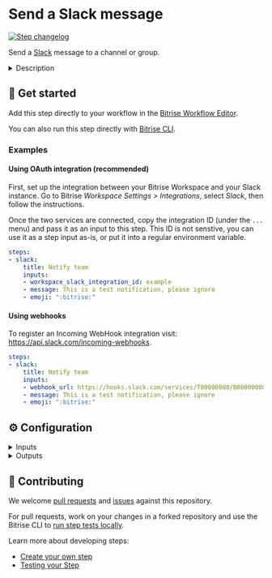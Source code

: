 # Send a Slack message

[![Step changelog](https://shields.io/github/v/release/bitrise-io/steps-slack-message?include_prereleases&label=changelog&color=blueviolet)](https://github.com/bitrise-io/steps-slack-message/releases)

Send a [Slack](https://slack.com/) message to a channel or group.

<details>
<summary>Description</summary>


Send a [Slack](https://slack.com/) message to a Slack user, a group, or a channel. Create and customize the messages however you see fit. Among other things, you can:

- Set a different text for failed and successful builds.
- Add an icon and/or emojis to your messages. 
- Set the bot user's name for the messages.
- Linkify channel names and usernames.
- Add and customize attachments. 

### Configuring the Step 

To use this Step, you need either a configured Slack Integration in your workspace, an incoming Slack webhook or a Slack bot user with an API token. For the former see your Workspace settings, for the latter two, you can set them up in Slack:

- [Incoming webhooks](https://api.slack.com/incoming-webhooks).
- [Bot user with an API token](https://api.slack.com/bot-users).

Once you're ready with those, come back to Bitrise and configure the Step itself:

1. Create a [Secret Env Var](https://devcenter.bitrise.io/builds/env-vars-secret-env-vars/) for either your Slack webhook URL or your Slack API token.
1. Add the Secret to either the **Slack Webhook URL** or the **Slack API token** input.
1. Toggle the **Run if previous Step failed** option on - you should see a white checkmark on green background next to it. This allows Slack messages to be sent for failed builds, too.
1. In the **Target Slack channel, group or username**, set where the Slack message should be sent. 
1. Customize your messages as you'd like. For the details, see the respective inputs.


In case of the Slack Integration usecase you can copy the ID in your Workspace settings, on the Integrations page. This ID is not senstive, you can use it as a step input as-is, or put it into a regular environment variable.

Note that this step always sends a message (either to `channel` or `channel_on_error`). If your use case is to send a message only on success or on failure, then you can [run the entire step conditionally](https://devcenter.bitrise.io/en/steps-and-workflows/introduction-to-steps/enabling-or-disabling-a-step-conditionally.html).

### Troubleshooting 

If the Step fails, check your Slack settings, the incoming webhook or the API token, and your Slack channel permissions. 

### Useful links 

- [Integrating with Slack](https://devcenter.bitrise.io/builds/configuring-notifications/#integrating-with-slack)
- [Slack attachments](https://api.slack.com/messaging/composing/layouts#attachments)

### Related Steps 

- [Send email with Mailgun](https://www.bitrise.io/integrations/steps/email-with-mailgun)
- [Post Jira Comment](https://www.bitrise.io/integrations/steps/post-jira-comment-with-build-details)
</details>

## 🧩 Get started

Add this step directly to your workflow in the [Bitrise Workflow Editor](https://devcenter.bitrise.io/steps-and-workflows/steps-and-workflows-index/).

You can also run this step directly with [Bitrise CLI](https://github.com/bitrise-io/bitrise).

### Examples

#### Using OAuth integration (recommended)

First, set up the integration between your Bitrise Workspace and your Slack instance. Go to Bitrise _Workspace Settings > Integrations_, select _Slack_, then follow the instructions.

Once the two services are connected, copy the integration ID (under the `...` menu) and pass it as an input to this step. This ID is not senstive, you can use it as a step input as-is, or put it into a regular environment variable.

```yaml
steps:
- slack:
    title: Notify team
    inputs:
    - workspace_slack_integration_id: example
    - message: This is a test notification, please ignore
    - emoji: ":bitrise:"
```

#### Using webhooks

To register an Incoming WebHook integration visit: https://api.slack.com/incoming-webhooks.

```yaml
steps:
- slack:
    title: Notify team
    inputs:
    - webhook_url: https://hooks.slack.com/services/T00000000/B00000000/XXXXXXXXXXXXXXXXXXXXXXXX
    - message: This is a test notification, please ignore
    - emoji: ":bitrise:"
```


## ⚙️ Configuration

<details>
<summary>Inputs</summary>

| Key | Description | Flags | Default |
| --- | --- | --- | --- |
| `is_debug_mode` | Step prints additional debug information if this option is enabled  |  | `no` |
| `webhook_url` | **One of workspace\_integration\_id, webhook\_url or api\_token input is required.** To register an **Incoming WebHook integration** visit: https://api.slack.com/incoming-webhooks  | sensitive |  |
| `webhook_url_on_error` | **One of workspace\_integration\_id, webhook\_url or api\_token input is required.** To register an **Incoming WebHook integration** visit: https://api.slack.com/incoming-webhooks  | sensitive |  |
| `workspace_slack_integration_id` | **One of workspace\_integration\_id, webhook\_url or api\_token input is required.** To register a **Workspace Slack Integration** see the Integration page in your Workspace settings  |  |  |
| `workspace_slack__integration_id_on_error` | **One of workspace\_integration\_id, webhook\_url or api\_token input is required.** To register a **Workspace Slack Integration** see the Integration page in your Workspace settings  |  |  |
| `api_token` | **One of workspace\_integration\_id, webhook\_url or api\_token input is required.**  To setup a **bot with an API token** visit: https://api.slack.com/bot-users  | sensitive |  |
| `channel` | Can be an encoded ID, or the channel's name.  Examples:  * channel ID: C024BE91L  * channel: #general  * username: @username  |  |  |
| `channel_on_error` | * channel example: #general * username example: @username  |  |  |
| `text` | Text of the message to send. Required unless you wish to send attachments only.  |  |  |
| `text_on_error` | This option will be used if the build failed. If you leave this option empty then the default one will be used.  |  |  |
| `emoji` | Optionally you can specify a Slack emoji as the sender icon. You can use the Ghost icon for example if you specify `:ghost:` here as an input. **If you specify an Icon URL then this Emoji input will be ignored!**  |  |  |
| `emoji_on_error` | **This option will be used if the build failed.** If you leave this option empty then the default one will be used.  |  |  |
| `icon_url` | Optionally, you can specify a custom icon image URL which will be presented as the sender icon. Slack recommends an image a square image, which can't be larger than 128px in either width or height, and it must be smaller than 64K in size. Slack custom emoji guideline: [https://slack.zendesk.com/hc/en-us/articles/202931348-Using-emoji-and-emoticons](https://slack.zendesk.com/hc/en-us/articles/202931348-Using-emoji-and-emoticons) If you specify this input, the **Emoji** input will be ignored!  |  | `https://github.com/bitrise-io.png` |
| `icon_url_on_error` | This option will be used if the build failed. If you leave this option empty then the default one will be used.  |  | `https://github.com/bitrise-io.png` |
| `link_names` | Linkify names in the message such as `@slackbot` or `#random`  |  | `yes` |
| `from_username` | The username of the bot user which will be presented as the sender of the message  |  | `Bitrise` |
| `from_username_on_error` | This option will be used if the build failed. If you leave this option empty then the default one will be used.  |  | `Bitrise` |
| `thread_ts` | Sends the message as a reply to the message with the given ts if set (in a thread). |  |  |
| `thread_ts_on_error` | Sends the message as a reply to the message with the given ts if set (in a thread) if the build failed. |  |  |
| `ts` | Timestamp of the message to be updated.  When **Message Timestamp** is provided an existing Slack message will be updated, identified by the provided timestamp.   Example: `"1405894322.002768"`. |  |  |
| `ts_on_error` | Timestamp of the message to be updated if the build failed.  When **Message Timestamp if the build failed** is provided an existing Slack message will be updated, identified by the provided timestamp.   Example: `"1405894322.002768"`. |  |  |
| `reply_broadcast` | Used in conjunction with thread_ts and indicates whether reply should be made visible to everyone in the channel or conversation |  | `no` |
| `reply_broadcast_on_error` | Used in conjunction with thread_ts and indicates whether reply should be made visible to everyone in the channel or conversation |  | `no` |
| `color` | Color is used to color the border along the left side of the attachment. Can either be one of good, warning, danger, or any hex color code (eg. #439FE0). You can find more info about the color and other text formatting in [Slack's documentation](https://api.slack.com/docs/message-attachments).  | required | `#3bc3a3` |
| `color_on_error` | This option will be used if the build failed. If you leave this option empty then the default one will be used.  |  | `#f0741f` |
| `pretext` | An optional text that appears above the attachment block. |  | `*Build Succeeded!*` |
| `pretext_on_error` | This option will be used if the build failed. If you leave this option empty then the default one will be used.  |  | `*Build Failed!*` |
| `author_name` | A small text used to display the author's name. |  | `$GIT_CLONE_COMMIT_AUTHOR_NAME` |
| `title` | Title is displayed as larger, bold text near the top of a attachment. |  | `$GIT_CLONE_COMMIT_MESSAGE_SUBJECT` |
| `title_on_error` | This option will be used if the build failed. If you leave this option empty then the default one will be used.  |  |  |
| `title_link` | A URL that will hyperlink the title. |  |  |
| `message` | Text is the main text of the attachment, and can contain standard message markup. The content will automatically collapse if it contains 700+ characters or 5+ linebreaks, and will display a "Show more..." link to expand the content.  |  | `$GIT_CLONE_COMMIT_MESSAGE_BODY` |
| `message_on_error` | This option will be used if the build failed. If you leave this option empty then the default one will be used.  |  | `$GIT_CLONE_COMMIT_MESSAGE_BODY` |
| `image_url` | A URL to an image file that will be displayed inside the attachment.  Supported formats: GIF, JPEG, PNG, and BMP. Large images will be resized to a maximum width of 400px or a maximum height of 500px.  |  |  |
| `image_url_on_error` | This option will be used if the build failed. If you leave this option empty then the default one will be used.  |  |  |
| `thumb_url` | A URL to an image file that will be displayed as a thumbnail on the right side of a attachment.  Supported formats: GIF, JPEG, PNG, and BMP. The thumbnail's longest dimension will be scaled down to 75px.  |  |  |
| `thumb_url_on_error` | This option will be used if the build failed. If you leave this option empty then the default one will be used.  |  |  |
| `footer` | The footer adds some brief text to help contextualize and identify an attachment.  Limited to 300 characters.  |  | `Bitrise` |
| `footer_on_error` | The footer adds some brief text to help contextualize and identify an attachment.  Limited to 300 characters.  |  | `Bitrise` |
| `footer_icon` | Renders a small icon beside the footer text It will be scaled down to 16px by 16px.  |  | `https://github.com/bitrise-io.png?size=16` |
| `footer_icon_on_error` | Renders a small icon beside the footer text It will be scaled down to 16px by 16px.  |  | `https://github.com/bitrise-io.png?size=16` |
| `timestamp` | Show the current time as part of the attachment's footer? |  | `yes` |
| `fields` | Fields separated by newlines and each field contains a `title` and a `value`. The `title` and the `value` fields are separated by a pipe `\|` character.  The *title* shown as a bold heading above the `value` text. The *value* is the text value of the field.  Supports multiline text with escaped newlines. Example: `Release notes\| - Line1 \n -Line2`.  Empty lines and lines without a separator are omitted.  |  | `App\|${BITRISE_APP_TITLE} Branch\|${BITRISE_GIT_BRANCH} Pipeline\|${BITRISEIO_PIPELINE_TITLE} Workflow\|${BITRISE_TRIGGERED_WORKFLOW_ID} ` |
| `buttons` | Buttons separated by newlines and each field contains a `text` and a `url`. The `text` and the `url` fields are separated by a pipe `\|` character. Empty lines and lines without a separator are omitted.  The *text* is the label for the button. The *url* is the fully qualified http or https url to deliver users to. An attachment may contain 1 to 5 buttons.  |  | `View App\|${BITRISE_APP_URL} View Pipeline Build\|${BITRISEIO_PIPELINE_BUILD_URL} View Workflow Build\|${BITRISE_BUILD_URL} Install Page\|${BITRISE_PUBLIC_INSTALL_PAGE_URL} ` |
| `pipeline_build_status` | This status will be used to help choosing between _on_error inputs and normal ones when sending the slack message.  |  | `$BITRISEIO_PIPELINE_BUILD_STATUS` |
| `build_status` | This status will be used to help choosing between _on_error inputs and normal ones.  |  | `$BITRISE_BUILD_STATUS` |
| `output_thread_ts` | Will export the created thread's timestamp to the environment with the supplied name (if not already in thread) |  |  |
</details>

<details>
<summary>Outputs</summary>
There are no outputs defined in this step
</details>

## 🙋 Contributing

We welcome [pull requests](https://github.com/bitrise-io/steps-slack-message/pulls) and [issues](https://github.com/bitrise-io/steps-slack-message/issues) against this repository.

For pull requests, work on your changes in a forked repository and use the Bitrise CLI to [run step tests locally](https://devcenter.bitrise.io/bitrise-cli/run-your-first-build/).

Learn more about developing steps:

- [Create your own step](https://devcenter.bitrise.io/contributors/create-your-own-step/)
- [Testing your Step](https://devcenter.bitrise.io/contributors/testing-and-versioning-your-steps/)
